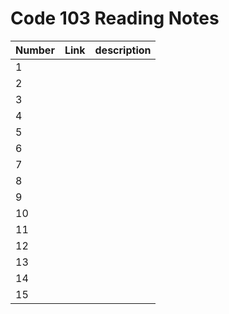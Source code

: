 # Code 103 Reading Notes
| Number      | Link        |description |
|-------------|-------------|------------|
| 1           |||
| 2           || |
| 3           |||
| 4           ||
| 5           || |
| 6           |         |                        |
| 7           |||
| 8           |||
| 9           |         |                        |
| 10          |         |                        |
| 11          |         |                        |
| 12          |         |                        |
| 13          |         |                        |
| 14          |         |                        |
| 15          |         |                        |
